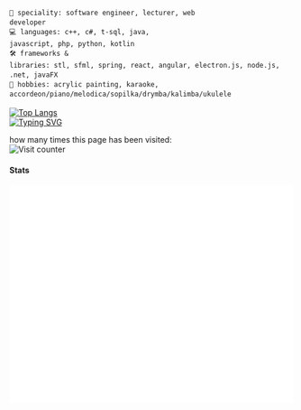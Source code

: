 <code>👷 speciality: software engineer, lecturer, web developer</code><br>
<code>💻 languages: c++, c#, t-sql, java, javascript, php, python, kotlin</code><br>
<code>🛠️ frameworks & libraries: stl, sfml, spring, react, angular, electron.js, node.js, .net, javaFX</code><br>
<code>🎹 hobbies: acrylic painting, karaoke, accordeon/piano/melodica/sopilka/drymba/kalimba/ukulele</code><br><br>
[![Top Langs](https://github-readme-stats.vercel.app/api/top-langs/?username=sunmeat&theme=dracula&layout=compact)](https://github.com/anuraghazra/github-readme-stats)
<br>
[![Typing SVG](https://readme-typing-svg.herokuapp.com?font=Macondo&color=5BB0F7&lines=roses+are+red;violets+are+blue;unexpected+'%7B';on+line+32)](https://git.io/typing-svg)

how many times this page has been visited:<br>
![Visit counter](https://moe-counter.glitch.me/get/@:sunmeatGitHub?theme=rule34)

#### Stats

![Metrics](https://raw.githubusercontent.com/sunmeat/sunmeat/master/github-metrics.svg)
